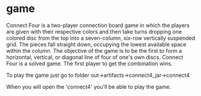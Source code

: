# game
Connect Four is a two-player connection board game in which the players are given with their respective colors and then take turns dropping one colored disc from the top into a seven-column, six-row vertically suspended grid. The pieces fall straight down, occupying the lowest available space within the column. The objective of the game is to be the first to form a horizontal, vertical, or diagonal line of four of one's own discs. Connect Four is a solved game. The first player to get the combination wins.

To play the game just go to folder out->artifacts->connect4_jar->connect4 

When you will open the 'connect4' you'll be able to play the game.
